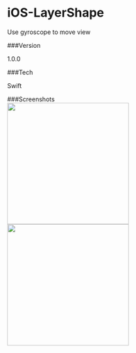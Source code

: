 # iOS-LayerShape
Use gyroscope to move view 

###Version

1.0.0

###Tech

Swift

###Screenshots
<br>
  <image width="280" src="https://raw.githubusercontent.com/pauljarysta/iOS-LayerShape/master/Sources/picture1.jpg">
  <image width="280" src="https://raw.githubusercontent.com/pauljarysta/iOS-LayerShape/master/Sources/picture2.jpg">
<br>
